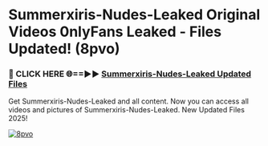 # Summerxiris-Nudes-Leaked Original Videos 0nlyFans Leaked - Files Updated! (8pvo)

<h3>🔴 CLICK HERE 🌐==►► <a href="https://tinyurl.com/yc6ubb5a" rel="nofollow">Summerxiris-Nudes-Leaked Updated Files</a></h3>

Get Summerxiris-Nudes-Leaked and all content. Now you can access all videos and pictures of Summerxiris-Nudes-Leaked. New Updated Files 2025!

[![8pvo](https://i.imgur.com/7eu0CRL.gif)](https://tinyurl.com/yc6ubb5a)
